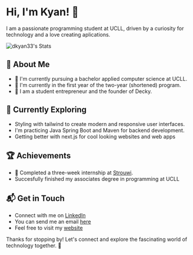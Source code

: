 # Hi, I'm Kyan! 👋

I am a passionate programming student at UCLL, driven by a curiosity for technology and a love creating aplications.

![dkyan33's Stats](https://github-readme-stats.vercel.app/api?username=dkyan33&theme=vue-dark&show_icons=true&hide_border=true&count_private=true)

## 🚀 About Me

- 🔭 I'm currently pursuing a bachelor applied computer science at UCLL.
- 🏫 I'm currently in the first year of the two-year (shortened) program.
- 💼 I am a student entrepreneur and the founder of Decky.

## 🌱 Currently Exploring


- Styling with tailwind to create modern and responsive user interfaces.
- I'm practicing Java Spring Boot and Maven for backend development.
- Getting better with next.js for cool looking websites and web apps


## 🏆 Achievements

- 🌟 Completed a three-week internship at [Strouwi](strouwi.be).
- Succesfully finished my associates degree in programming at UCLL

## 📬 Get in Touch

- Connect with me on [LinkedIn](https://www.linkedin.com/in/kyan-decerf-122039236/)
- You can send me an email [here](mailto:kyan@decky.be)
- Feel free to visit my [website](https://www.decky.be)

Thanks for stopping by! Let's connect and explore the fascinating world of technology together. 🚀

